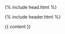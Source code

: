 <!DOCTYPE html>
<html dir="ltr" lang="de-DE">

{% include head.html %}

<body>

{% include header.html %}

<div class="page">
  {{ content }}
</div>

</body>
</html>

